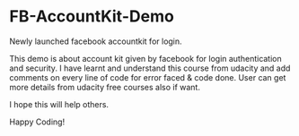 # FB-AccountKit-Demo
Newly launched facebook accountkit for login. 

This demo is about account kit given by facebook for login authentication and security. 
I have learnt and understand this course from udacity and add comments on every line of code for error faced & code done.
User can get more details from udacity free courses also if want.

I hope this will help others.

Happy Coding!

